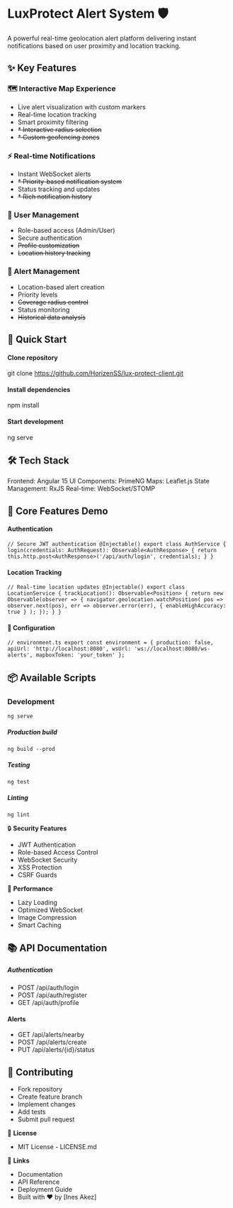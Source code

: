# **LuxProtect Alert System** 🛡️

A powerful real-time geolocation alert platform delivering instant notifications based on user proximity and location tracking.

## ✨ **Key Features**

### 🗺️ Interactive Map Experience

* Live alert visualization with custom markers
* Real-time location tracking
* Smart proximity filtering
* ~~* Interactive radius selection~~
* ~~* Custom geofencing zones~~

### ⚡ Real-time Notifications

* Instant WebSocket alerts
* ~~* Priority-based notification system~~
* Status tracking and updates
* ~~* Rich notification history~~

### 👥 User Management

* Role-based access (Admin/User)
* Secure authentication
* ~~Profile customization~~
* ~~Location history tracking~~

### 🎯 Alert Management

* Location-based alert creation
* Priority levels
* ~~Coverage radius control~~
* Status monitoring
* ~~Historical data analysis~~

## 🚀 Quick Start
#### Clone repository
git clone https://github.com/HorizenSS/lux-protect-client.git

#### Install dependencies
npm install

#### Start development
ng serve

## 🛠️ **Tech Stack**

Frontend: Angular 15
UI Components: PrimeNG
Maps: Leaflet.js
State Management: RxJS
Real-time: WebSocket/STOMP

## 📱 **Core Features Demo**

#### Authentication

`// Secure JWT authentication
@Injectable()
export class AuthService {
login(credentials: AuthRequest): Observable<AuthResponse> {
return this.http.post<AuthResponse>('/api/auth/login', credentials);
}
}`

#### Location Tracking

`// Real-time location updates
@Injectable()
export class LocationService {
trackLocation(): Observable<Position> {
return new Observable(observer => {
navigator.geolocation.watchPosition(
pos => observer.next(pos),
err => observer.error(err),
{ enableHighAccuracy: true }
);
});
}
}`

#### 🔧 Configuration

`// environment.ts
export const environment = {
production: false,
apiUrl: 'http://localhost:8080',
wsUrl: 'ws://localhost:8080/ws-alerts',
mapboxToken: 'your_token'
};`

## 📦 **Available Scripts**
### Development
`ng serve`

##### Production build
`ng build --prod`

##### Testing
`ng test`

##### Linting
`ng lint`

🔒 **Security Features**
* JWT Authentication
* Role-based Access Control
* WebSocket Security
* XSS Protection
* CSRF Guards

🌟 **Performance**
* Lazy Loading
* Optimized WebSocket
* Image Compression
* Smart Caching

## 📚 **API Documentation**

##### Authentication

* POST /api/auth/login
* POST /api/auth/register
* GET /api/auth/profile

#### Alerts

* GET /api/alerts/nearby
* POST /api/alerts/create
* PUT /api/alerts/{id}/status

## 🤝 **Contributing**
* Fork repository
* Create feature branch
* Implement changes
* Add tests
* Submit pull request

📄 **License**
* MIT License - LICENSE.md

🔗 **Links**
* Documentation
* API Reference
* Deployment Guide
* Built with ❤️ by [Ines Akez]
